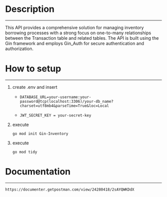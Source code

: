 # Description
***
This API provides a comprehensive solution for managing inventory borrowing processes with a strong focus on one-to-many relationships between the Transaction table and related tables. The API is built using the Gin framework and employs Gin_Auth for secure authentication and authorization.

# How to setup
***
1. create .env and insert
    *   ```
        DATABASE_URL=your-username:your-password@tcp(localhost:3306)/your-db_name?charset=utf8mb4&parseTime=True&loc=Local
        ```
    *   ```
        JWT_SECRET_KEY = your-secret-key
        ```
2. execute 
    ```
    go mod init Gin-Inventory
    ```
3. execute 
    ```
    go mod tidy
    ```

# Documentation
***
```
https://documenter.getpostman.com/view/24280418/2sAYQWKDdX
```